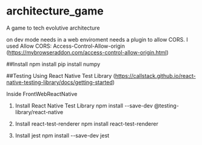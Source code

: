 # architecture_game
A game to tech evolutive architecture

on dev mode needs in a web enviroment needs a plugin to allow CORS. I used Allow CORS: Access-Control-Allow-origin (https://mybrowseraddon.com/access-control-allow-origin.html)

##Install
npm install
pip install numpy


##Testing
Using React Native Test Library (https://callstack.github.io/react-native-testing-library/docs/getting-started)


Inside FrontWebReactNative
1. Install React Native Test Library
npm install --save-dev @testing-library/react-native 

2. Install react-test-renderer
npm install react-test-renderer

3. Install jest
npm install --save-dev jest
